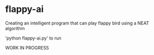# flappy-ai
Creating an intelligent program that can play flappy bird using a NEAT algorithm

'python flappy-ai.py' to run

WORK IN PROGRESS
